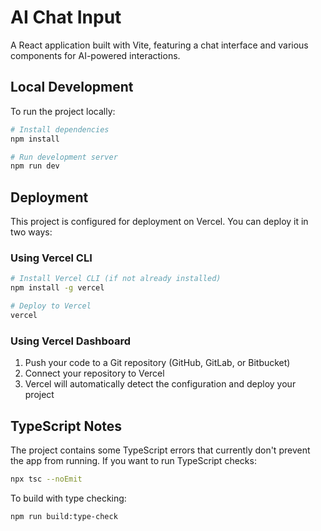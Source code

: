 # AI Chat Input

A React application built with Vite, featuring a chat interface and various components for AI-powered interactions.

## Local Development

To run the project locally:

```bash
# Install dependencies
npm install

# Run development server
npm run dev
```

## Deployment

This project is configured for deployment on Vercel. You can deploy it in two ways:

### Using Vercel CLI

```bash
# Install Vercel CLI (if not already installed)
npm install -g vercel

# Deploy to Vercel
vercel
```

### Using Vercel Dashboard

1. Push your code to a Git repository (GitHub, GitLab, or Bitbucket)
2. Connect your repository to Vercel
3. Vercel will automatically detect the configuration and deploy your project

## TypeScript Notes

The project contains some TypeScript errors that currently don't prevent the app from running. If you want to run TypeScript checks:

```bash
npx tsc --noEmit
```

To build with type checking:

```bash
npm run build:type-check
```
